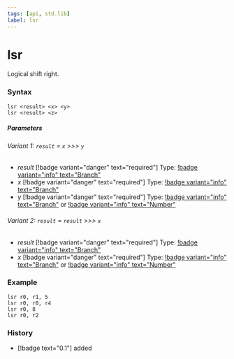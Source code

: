 ```yaml
---
tags: [api, std.lib]
label: lsr
---
```

# lsr
Logical shift right.
### Syntax
```
lsr <result> <x> <y>
lsr <result> <z>
```
##### Parameters
###### Variant 1: `result` = `x` >>> `y`
- *result* [!badge variant="danger" text="required"] Type: [!badge variant="info" text="Branch"](/api-docs/standard/datatypes.md#branch)
- *x* [!badge variant="danger" text="required"] Type: [!badge variant="info" text="Branch"](/api-docs/standard/datatypes.md#branch)
- *y* [!badge variant="danger" text="required"] Type: [!badge variant="info" text="Branch"](/api-docs/standard/datatypes.md#branch) or [!badge variant="info" text="Number"](/api-docs/standard/datatypes.md#number)
###### Variant 2: `result` = `result` >>> `x`
- *result* [!badge variant="danger" text="required"] Type: [!badge variant="info" text="Branch"](/api-docs/standard/datatypes.md#branch)
- *x* [!badge variant="danger" text="required"] Type: [!badge variant="info" text="Branch"](/api-docs/standard/datatypes.md#branch) or [!badge variant="info" text="Number"](/api-docs/standard/datatypes.md#number)
### Example
```
lsr r0, r1, 5
lsr r0, r0, r4
lsr r0, 8
lsr r0, r2
```
### History
- [!badge text="0.1"] added
